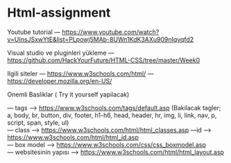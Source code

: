 # Html-assignment

Youtube tutorial
— https://www.youtube.com/watch?v=UInsJSxwYtE&list=PLpowj5MAb-8UWn1KdK3AXu909nIqyqfd2

Visual studio ve pluginleri yükleme 
—https://github.com/HackYourFuture/HTML-CSS/tree/master/Week0

Ilgili siteler 
— https://www.w3schools.com/html/
— https://developer.mozilla.org/en-US/

Onemli Basliklar ( Try it yourself yapilacak)

— tags —> https://www.w3schools.com/tags/default.asp 
(Bakilacak tagler; a, body, br, button, div, footer, h1-h6, head, header, hr, img, li, link, nav, p, script, span, style, ul)         
— class —> https://www.w3schools.com/html/html_classes.asp
—id —> https://www.w3schools.com/html/html_id.asp                
— box model —> https://www.w3schools.com/css/css_boxmodel.asp                      
— websitesinin yapısı —> https://www.w3schools.com/html/html_layout.asp
